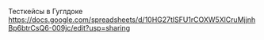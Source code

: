 Тесткейсы в Гуглдоке  https://docs.google.com/spreadsheets/d/10HG27tlSFU1rCOXW5XlCruMjjnhBp6btrCsQ6-009jc/edit?usp=sharing